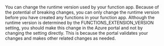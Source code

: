 You can change the runtime version used by your function app. Because of the potential of breaking changes, you can only change the runtime version before you have created any functions in your function app. Although the runtime version is determined by the FUNCTIONS_EXTENSION_VERSION setting, you should make this change in the Azure portal and not by changing the setting directly. This is because the portal validates your changes and makes other related changes as needed.